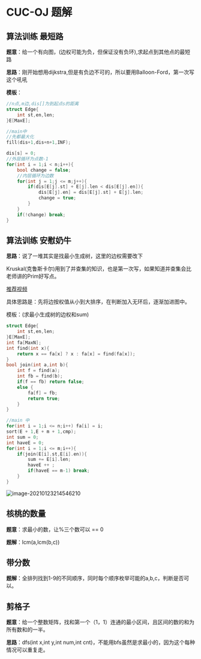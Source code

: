 # CUC-OJ 题解

## 算法训练 最短路

**题意**：给一个有向图，(边权可能为负，但保证没有负环),求起点到其他点的最短路

**思路**：刚开始想用dijkstra,但是有负边不可的，所以要用Balloon-Ford，第一次写这个吼吼

**模板**：

```c++
//n点,m边,dis[]为到起点s的距离
struct Edge{
    int st,en,len;
}E[MaxE];

//main中
//先都最大化
fill(dis+1,dis+n+1,INF);

dis[s] = 0;
//外层循环为点数-1
for(int i = 1;i < n;i++){
    bool change = false;
    //内层循环为边数
    for(int j = 1;j <= m;j++){
        if(dis[E[j].st] + E[j].len < dis[E[j].en]){
            dis[E[j].en] = dis[E[j].st] + E[j].len;
            change = true;
        }
    }
    if(!change) break;
}
```

## 算法训练 安慰奶牛

**思路**：说了一堆其实是找最小生成树，这里的边权需要改下

Kruskal(克鲁斯卡尔)用到了并查集的知识，也是第一次写，如果知道并查集会比老师讲的Prim好写点。

[推荐视频](https://www.bilibili.com/video/BV1Eb41177d1/?spm_id_from=333.788.videocard.0)

具体思路是：先将边按权值从小到大排序，在判断加入无环后，逐渐加进图中。

模板：(求最小生成树的边权和sum)

```c++
struct Edge{
    int st,en,len;
}E[MaxE];
int fa[MaxN];
int find(int x){
    return x == fa[x] ? x : fa[x] = find(fa[x]);
}
bool join(int a,int b){
    int f = find(a);
    int fb = find(b);
    if(f == fb) return false;
    else {
        fa[f] = fb;
        return true;
    }
}

//main 中
for(int i = 1;i <= n;i++) fa[i] = i;
sort(E + 1,E + m + 1,cmp);
int sum = 0;
int haveE = 0;
for(int i = 1;i <= m;i++){
    if(join(E[i].st,E[i].en)){
        sum += E[i].len;
        haveE ++ ;
        if(haveE == m-1) break;
    }
}
```

![image-20210123214546210](https://littlefisher.oss-cn-beijing.aliyuncs.com/images/image-20210123214546210.png)

## 核桃的数量

**题意**：求最小的数，让%三个数可以 == 0

**题解**：lcm(a,lcm(b,c))

## 带分数

**题解**：全排列找到1-9的不同顺序，同时每个顺序枚举可能的a,b,c，判断是否可以。

## 剪格子

**题意**：给一个整数矩阵，找和第一个（1，1）连通的最小区间，且区间的数的和为所有数和的一半。

**思路**：dfs(int x,int y,int num,int cnt)，不能用bfs虽然是求最小的，因为这个每种情况可以重复走。
